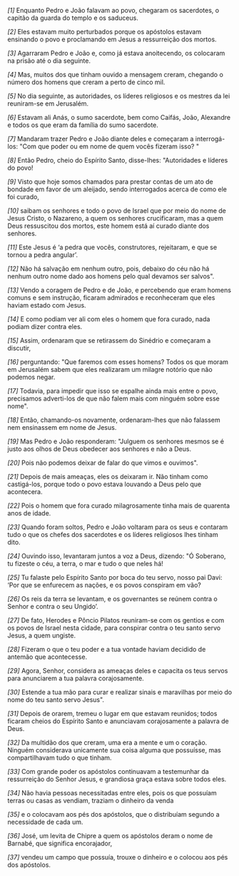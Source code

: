 *[1]* Enquanto Pedro e João falavam ao povo, chegaram os sacerdotes, o capitão da guarda do templo e os saduceus.

*[2]* Eles estavam muito perturbados porque os apóstolos estavam ensinando o povo e proclamando em Jesus a ressurreição dos mortos.

*[3]* Agarraram Pedro e João e, como já estava anoitecendo, os colocaram na prisão até o dia seguinte.

*[4]* Mas, muitos dos que tinham ouvido a mensagem creram, chegando o número dos homens que creram a perto de cinco mil.

*[5]* No dia seguinte, as autoridades, os líderes religiosos e os mestres da lei reuniram-se em Jerusalém.

*[6]* Estavam ali Anás, o sumo sacerdote, bem como Caifás, João, Alexandre e todos os que eram da família do sumo sacerdote.

*[7]* Mandaram trazer Pedro e João diante deles e começaram a interrogá-los: "Com que poder ou em nome de quem vocês fizeram isso? "

*[8]* Então Pedro, cheio do Espírito Santo, disse-lhes: "Autoridades e líderes do povo!

*[9]* Visto que hoje somos chamados para prestar contas de um ato de bondade em favor de um aleijado, sendo interrogados acerca de como ele foi curado,

*[10]* saibam os senhores e todo o povo de Israel que por meio do nome de Jesus Cristo, o Nazareno, a quem os senhores crucificaram, mas a quem Deus ressuscitou dos mortos, este homem está aí curado diante dos senhores.

*[11]* Este Jesus é ‘a pedra que vocês, construtores, rejeitaram, e que se tornou a pedra angular’.

*[12]* Não há salvação em nenhum outro, pois, debaixo do céu não há nenhum outro nome dado aos homens pelo qual devamos ser salvos".

*[13]* Vendo a coragem de Pedro e de João, e percebendo que eram homens comuns e sem instrução, ficaram admirados e reconheceram que eles haviam estado com Jesus.

*[14]* E como podiam ver ali com eles o homem que fora curado, nada podiam dizer contra eles.

*[15]* Assim, ordenaram que se retirassem do Sinédrio e começaram a discutir,

*[16]* perguntando: "Que faremos com esses homens? Todos os que moram em Jerusalém sabem que eles realizaram um milagre notório que não podemos negar.

*[17]* Todavia, para impedir que isso se espalhe ainda mais entre o povo, precisamos adverti-los de que não falem mais com ninguém sobre esse nome".

*[18]* Então, chamando-os novamente, ordenaram-lhes que não falassem nem ensinassem em nome de Jesus.

*[19]* Mas Pedro e João responderam: "Julguem os senhores mesmos se é justo aos olhos de Deus obedecer aos senhores e não a Deus.

*[20]* Pois não podemos deixar de falar do que vimos e ouvimos".

*[21]* Depois de mais ameaças, eles os deixaram ir. Não tinham como castigá-los, porque todo o povo estava louvando a Deus pelo que acontecera.

*[22]* Pois o homem que fora curado milagrosamente tinha mais de quarenta anos de idade.

*[23]* Quando foram soltos, Pedro e João voltaram para os seus e contaram tudo o que os chefes dos sacerdotes e os líderes religiosos lhes tinham dito.

*[24]* Ouvindo isso, levantaram juntos a voz a Deus, dizendo: "Ó Soberano, tu fizeste o céu, a terra, o mar e tudo o que neles há!

*[25]* Tu falaste pelo Espírito Santo por boca do teu servo, nosso pai Davi: ‘Por que se enfurecem as nações, e os povos conspiram em vão?

*[26]* Os reis da terra se levantam, e os governantes se reúnem contra o Senhor e contra o seu Ungido’.

*[27]* De fato, Herodes e Pôncio Pilatos reuniram-se com os gentios e com os povos de Israel nesta cidade, para conspirar contra o teu santo servo Jesus, a quem ungiste.

*[28]* Fizeram o que o teu poder e a tua vontade haviam decidido de antemão que acontecesse.

*[29]* Agora, Senhor, considera as ameaças deles e capacita os teus servos para anunciarem a tua palavra corajosamente.

*[30]* Estende a tua mão para curar e realizar sinais e maravilhas por meio do nome do teu santo servo Jesus".

*[31]* Depois de orarem, tremeu o lugar em que estavam reunidos; todos ficaram cheios do Espírito Santo e anunciavam corajosamente a palavra de Deus.

*[32]* Da multidão dos que creram, uma era a mente e um o coração. Ninguém considerava unicamente sua coisa alguma que possuísse, mas compartilhavam tudo o que tinham.

*[33]* Com grande poder os apóstolos continuavam a testemunhar da ressurreição do Senhor Jesus, e grandiosa graça estava sobre todos eles.

*[34]* Não havia pessoas necessitadas entre eles, pois os que possuíam terras ou casas as vendiam, traziam o dinheiro da venda

*[35]* e o colocavam aos pés dos apóstolos, que o distribuíam segundo a necessidade de cada um.

*[36]* José, um levita de Chipre a quem os apóstolos deram o nome de Barnabé, que significa encorajador,

*[37]* vendeu um campo que possuía, trouxe o dinheiro e o colocou aos pés dos apóstolos.

